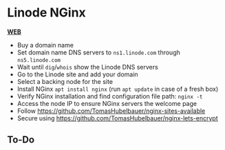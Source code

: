 # Linode NGinx

[**WEB**](https://tomashubelbauer.github.io/linode-nginx)

- Buy a domain name
- Set domain name DNS servers to `ns1.linode.com` through `ns5.linode.com`
- Wait until `dig`/`whois` show the Linode DNS servers
- Go to the Linode site and add your domain
- Select a backing node for the site
- Install NGinx `apt install nginx` (run `apt update` in case of a fresh box)
- Verify NGinx installation and find configuration file path: `nginx -t`
- Access the node IP to ensure NGinx servers the welcome page
- Follow https://github.com/TomasHubelbauer/nginx-sites-available
- Secure using https://github.com/TomasHubelbauer/nginx-lets-encrypt

## To-Do
